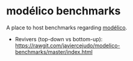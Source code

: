 # modélico benchmarks

A place to host benchmarks regarding [modélico](https://github.com/javiercejudo/modelico).

- Revivers (top-down vs bottom-up): https://rawgit.com/javiercejudo/modelico-benchmarks/master/index.html
